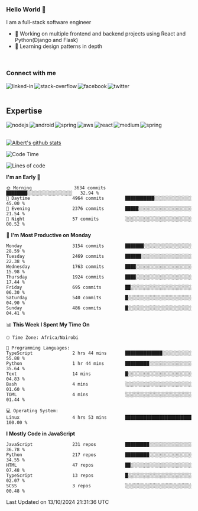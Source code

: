 

### Hello World 👋
I am a full-stack software engineer
- 🔭 Working on multiple frontend and backend projects using React and Python(Django and Flask)
- 🌱 Learning design patterns in depth

<br>

### Connect with me

[<img align="left" alt="linked-in" src="https://img.shields.io/badge/linkedin-%230077B5.svg?&style=for-the-badge&logo=linkedin&logoColor=white" />](https://www.linkedin.com/in/albert-byrone/)

<!-- [<img align="left" alt="medium" src="https://img.shields.io/badge/medium-%2312100E.svg?&style=for-the-badge&logo=medium&logoColor=white" />](https://56faisal.medium.com/) -->

[<img align="left" alt="stack-overflow" src="https://img.shields.io/badge/stack%20overflow-FE7A16?logo=stack-overflow&logoColor=white&style=for-the-badge" />](https://stackoverflow.com/users/11916317/albert-byrone)

[<img align="left" alt="facebook" src="https://img.shields.io/badge/facebook-%231877F2.svg?&style=for-the-badge&logo=facebook&logoColor=white" />](https://web.facebook.com/albert.byrone.1/)

[<img align="left" alt="twitter" src="https://img.shields.io/badge/twitter-%231DA1F2.svg?&style=for-the-badge&logo=twitter&logoColor=white" />](https://twitter.com/byrone_albert)

<br>

<br>

## Expertise
<img align="left" alt="nodejs" src="https://img.shields.io/badge/python%20-%2343853D.svg?&style=for-the-badge&logo=node.js&logoColor=white" />
<img align="left" alt="android" src="https://img.shields.io/badge/Flask-3DDC84?logo=android&logoColor=white&style=for-the-badge" />
<img align="left" alt="spring" src="https://img.shields.io/badge/drf%20-%236DB33F.svg?&style=for-the-badge&logo=spring&logoColor=white" />
<img align="left" alt="aws" src="https://img.shields.io/badge/django%20AWS-%23232F3E?logo=amazon-aws&logoColor=white&style=for-the-badge" />
<img align="left" alt="react" src="https://img.shields.io/badge/react%20-%2320232a.svg?&style=for-the-badge&logo=react&logoColor=%2361DAFB" />
<img align="left" alt="medium" src="https://img.shields.io/badge/Angular-%23316192.svg?&style=for-the-badge&logo=postgresql&logoColor=white" />
<img align="left" alt="spring" src="https://img.shields.io/badge/Javascript%20-%236DB33F.svg?&style=for-the-badge&logo=spring&logoColor=white" />
<br>
<br>


[![Albert's github stats](https://github-readme-stats.vercel.app/api?username=Albert-Byrone&count_private=true&show_icons=true&theme=radical&hide_rank=false)](https://github.com/anuraghazra/github-readme-stats)

<!-- [![Top Langs](https://github-readme-stats.vercel.app/api/top-langs/?username=Albert-Byrone&layout=compact)](https://github.com/anuraghazra/github-readme-stats) -->

<!--
**Albert-Byrone/Albert-Byrone** is a ✨ _special_ ✨ repository because its `README.md` (this file) appears on your GitHub profile.

Here are some ideas to get you started:

- 🔭 I’m currently working on ...
- 🌱 I’m currently learning ...
- 👯 I’m looking to collaborate on ...
- 🤔 I’m looking for help with ...
- 💬 Ask me about ...
- 📫 How to reach me: ...
- 😄 Pronouns: ...
- ⚡ Fun fact: ...
-->


<!--START_SECTION:waka-->
![Code Time](http://img.shields.io/badge/Code%20Time-1%2C434%20hrs%201%20min-blue)

![Lines of code](https://img.shields.io/badge/From%20Hello%20World%20I%27ve%20Written-65.6%20million%20lines%20of%20code-blue)

**I'm an Early 🐤** 

```text
🌞 Morning                3634 commits        ████████░░░░░░░░░░░░░░░░░   32.94 % 
🌆 Daytime                4964 commits        ███████████░░░░░░░░░░░░░░   45.00 % 
🌃 Evening                2376 commits        █████░░░░░░░░░░░░░░░░░░░░   21.54 % 
🌙 Night                  57 commits          ░░░░░░░░░░░░░░░░░░░░░░░░░   00.52 % 
```
📅 **I'm Most Productive on Monday** 

```text
Monday                   3154 commits        ███████░░░░░░░░░░░░░░░░░░   28.59 % 
Tuesday                  2469 commits        ██████░░░░░░░░░░░░░░░░░░░   22.38 % 
Wednesday                1763 commits        ████░░░░░░░░░░░░░░░░░░░░░   15.98 % 
Thursday                 1924 commits        ████░░░░░░░░░░░░░░░░░░░░░   17.44 % 
Friday                   695 commits         ██░░░░░░░░░░░░░░░░░░░░░░░   06.30 % 
Saturday                 540 commits         █░░░░░░░░░░░░░░░░░░░░░░░░   04.90 % 
Sunday                   486 commits         █░░░░░░░░░░░░░░░░░░░░░░░░   04.41 % 
```


📊 **This Week I Spent My Time On** 

```text
🕑︎ Time Zone: Africa/Nairobi

💬 Programming Languages: 
TypeScript               2 hrs 44 mins       ██████████████░░░░░░░░░░░   55.88 % 
Python                   1 hr 44 mins        █████████░░░░░░░░░░░░░░░░   35.64 % 
Text                     14 mins             █░░░░░░░░░░░░░░░░░░░░░░░░   04.83 % 
Bash                     4 mins              ░░░░░░░░░░░░░░░░░░░░░░░░░   01.60 % 
TOML                     4 mins              ░░░░░░░░░░░░░░░░░░░░░░░░░   01.44 % 

💻 Operating System: 
Linux                    4 hrs 53 mins       █████████████████████████   100.00 % 
```

**I Mostly Code in JavaScript** 

```text
JavaScript               231 repos           █████████░░░░░░░░░░░░░░░░   36.78 % 
Python                   217 repos           █████████░░░░░░░░░░░░░░░░   34.55 % 
HTML                     47 repos            ██░░░░░░░░░░░░░░░░░░░░░░░   07.48 % 
TypeScript               13 repos            █░░░░░░░░░░░░░░░░░░░░░░░░   02.07 % 
SCSS                     3 repos             ░░░░░░░░░░░░░░░░░░░░░░░░░   00.48 % 
```




 Last Updated on 13/10/2024 21:31:36 UTC
<!--END_SECTION:waka-->

